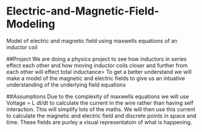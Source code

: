 # Electric-and-Magnetic-Field-Modeling
Model of electric and magnetic field using maxwells equations of an inductor coil

##Project
We are doing a physics project to see how inductors in series effect each other and how moving inductor coils closer and further from each other will effect total inductance> To get a better understand we will make a model of the magnetic and electric fields to give us an intuative understanding of the underlying field equations

##Assumptions
Due to the complexity of maxwells equations we will use Voltage = L dI/dt to calculate the current in the wire rather than having self interaction. This will simplify lots of the maths. We will then use this current to calculate the magnetic and electric field and discrete points in space and time. These fields are purley a visual representatoin of what is happening.
